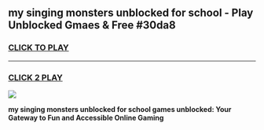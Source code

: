 
## my singing monsters unblocked for school - Play Unblocked Gmaes & Free #30da8
<h3>
<a href="https://news.freeplayer.one?title=my_singing_monsters_unblocked_for_school&ref=24F">CLICK TO PLAY</a></h3>
<hr>

<h3>
<a href="https://news.freeplayer.one?title=my_singing_monsters_unblocked_for_school&ref=24F">CLICK 2 PLAY</a>
  
</h3>

<a href="https://news.freeplayer.one?title=my_singing_monsters_unblocked_for_school&ref=24F/"><img src="https://clearcache.store/games.png"></a>


**my singing monsters unblocked for school games unblocked: Your Gateway to Fun and Accessible Online Gaming**
